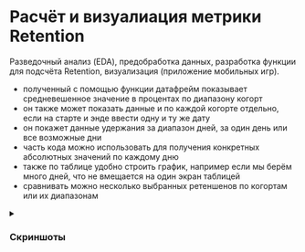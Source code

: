 # Расчёт и визуалиация метрики Retention
Разведочный анализ (EDA), предобработка данных, разработка функции для подсчёта Retention, визуализация (приложение мобильных игр).

- полученный с помощью функции датафрейм показывает средневешенное значение в процентах по диапазону когорт
- он также может показать данные и по каждой когорте отдельно, если на старте и энде ввести одну и ту же дату
- он покажет данные удержания за диапазон дней, за один день или все возможные дни
- часть кода можно использовать для получения конкретных абсолютных значений по каждому дню
- также по таблице удобно строить график, например если мы берём много дней, что не вмещается на один экран таблицей
- сравнивать можно несколько выбранных ретеншенов по когортам или их диапазонам

<details>
<summary><h3>Скриншоты</h3></summary>
  <br>
<img src="https://github.com/a-zaboev/Retention_for_mobile_game_app/blob/main/Retention.JPG" alt='Retention screen' width='620''>
  <br>   <br> 
<img src="https://github.com/a-zaboev/Retention_for_mobile_game_app/blob/main/DataFrame.JPG" alt='Retention screen' width='420''>
  <br>   <br> 
<img src="https://github.com/a-zaboev/Retention_for_mobile_game_app/blob/main/Visualization.JPG" alt='Retention screen' width='720''>
</details>
